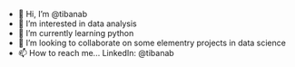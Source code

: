 - 👋 Hi, I’m @tibanab
- 👀 I’m interested in data analysis
- 🌱 I’m currently learning python
- 💞️ I’m looking to collaborate on some elementry projects in data science
- 📫 How to reach me... 
     LinkedIn: @tibanab

<!---
tibanab/tibanab is a ✨ special ✨ repository because its `README.md` (this file) appears on your GitHub profile.
You can click the Preview link to take a look at your changes.
--->
